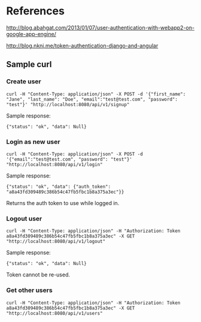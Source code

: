 # References

http://blog.abahgat.com/2013/01/07/user-authentication-with-webapp2-on-google-app-engine/

http://blog.nknj.me/token-authentication-django-and-angular

## Sample curl

### Create user

    curl -H "Content-Type: application/json" -X POST -d '{"first_name": "Jane", "last_name": "Doe", "email":"test@test.com", "password": "test"}' "http://localhost:8080/api/v1/signup"

Sample response:

    {"status": "ok", "data": Null}


### Login as new user

    curl -H "Content-Type: application/json" -X POST -d '{"email":"test@test.com", "password": "test"}' "http://localhost:8080/api/v1/login"


Sample response:

    {"status": "ok", "data": {"auth_token": "a8a43fd309489c386b54c47fb5fbc1b8a375a3ec"}}

Returns the auth token to use while logged in.


### Logout user

    curl -H "Content-Type: application/json" -H "Authorization: Token a8a43fd309489c386b54c47fb5fbc1b8a375a3ec" -X GET "http://localhost:8080/api/v1/logout"

Sample response:

    {"status": "ok", "data": Null}


Token cannot be re-used.


### Get other users

    curl -H "Content-Type: application/json" -H "Authorization: Token a8a43fd309489c386b54c47fb5fbc1b8a375a3ec" -X GET "http://localhost:8080/api/v1/users"

